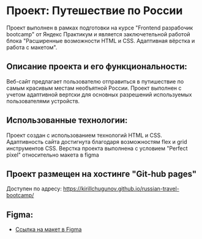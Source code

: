 # Проект: Путешествие по России

Проект выполнен в рамках подготовки на курсе "Frontend разрабочик bootcamp" от Яндекс Практикум и является заключетельной работой блока "Расширенные возможности HTML и CSS. Адаптивная вёрстка и работа с макетом". 

## Описание проекта и его функциональности:

Веб-сайт предлагает пользователю отправиться в путишествие по самым красивым местам необъятной России. Проект выполнен с учетом адаптивной вертски для основных разрешений используемых пользователями устройств. 

## Использованные технологии:

Проект создан с использованием технологий HTML и CSS. Адаптивность сайта достигнута благодаря возможностям flex и grid инструментов CSS.
Верстка проекта выполнена с условием "Perfect pixel" относительно макета в figma

## Проект размещен на хостинге "Git-hub pages"

Доступен по адресу: https://kirillchugunov.github.io/russian-travel-bootcamp/

## Figma:

- [Ссылка на макет в Figma](https://www.figma.com/file/5S2WSbEFL6awjVWJ0NWL8Q/Sprint-3_-Russia-_-desktop-mobile?node-id=28503%3A0)
